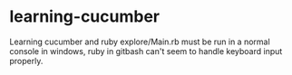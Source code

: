 learning-cucumber
=================

Learning cucumber and ruby
explore/Main.rb must be run in a normal console in windows, ruby in gitbash can't seem to handle keyboard input properly.